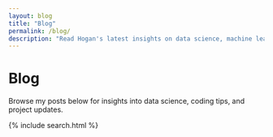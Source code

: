 ```yaml
---
layout: blog
title: "Blog"
permalink: /blog/
description: "Read Hogan's latest insights on data science, machine learning, and Python development."
---
```


# Blog

Browse my posts below for insights into data science, coding tips, and project updates.

{% include search.html %}